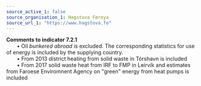 ```yaml
---
source_active_1: false
source_organisation_1: Hagstova Føroya
source_url_1: "https://www.hagstova.fo"
---
```

**Comments to indicator 7.2.1**  
  • Oil *bunkered abroad* is excluded. The corresponding statistics for use of energy is included by the supplying country.  
  • From 2013 district heating from solid waste in Tórshavn is included  
  • From 2017 solid waste heat from IRF to FMP in Leirvík and estimates from Faroese Enviromnent Agency on "green" energy from heat pumps is included  
